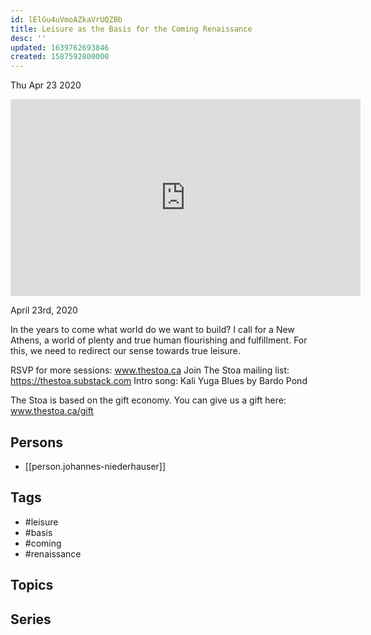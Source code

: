 ```yaml
---
id: lElGu4uVmoAZkaVrUQZBb
title: Leisure as the Basis for the Coming Renaissance
desc: ''
updated: 1639762693846
created: 1587592800000
---
```





Thu Apr 23 2020

<iframe width="560" height="315" src="https://www.youtube.com/embed/ltPLKzIUA7M" title="Leisure as the Basis for the Coming Renaissance w/ Johannes Niederhauser" frameborder="0" allow="accelerometer; autoplay; clipboard-write; encrypted-media; gyroscope; picture-in-picture" allowfullscreen ></iframe>

April 23rd, 2020

In the years to come what world do we want to build? I call for a New Athens, a world of plenty and true human flourishing and fulfillment. For this, we need to redirect our sense towards true leisure.

RSVP for more sessions: www.thestoa.ca
Join The Stoa mailing list: https://thestoa.substack.com
Intro song: Kali Yuga Blues by Bardo Pond

The Stoa is based on the gift economy. You can give us a gift here: www.thestoa.ca/gift

## Persons

- [[person.johannes-niederhauser]]

## Tags

- #leisure
- #basis
- #coming
- #renaissance

## Topics



## Series



